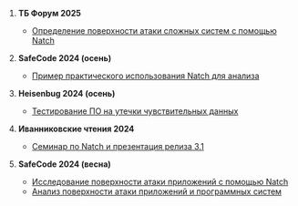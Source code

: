 1. **ТБ Форум 2025**
   * [Определение поверхности атаки сложных систем с помощью Natch](https://vkvideo.ru/video-227780688_456240675?t=3h20m40s)

2. **SafeCode 2024 (осень)**
   * [Пример практического использования Natch для анализа](https://safecodeconf.ru/talks/41b0354680024e0fa9159c99126be663/)

3. **Heisenbug 2024 (осень)**
   * [Тестирование ПО на утечки чувствительных данных](https://heisenbug.ru/talks/8d90417ffefd4a05a69805ae0c06985a/)

4. **Иванниковские чтения 2024**
   * [Семинар по Natch и презентация релиза 3.1](https://www.youtube.com/watch?v=l2u-HbCo06E&list=PPSV)

5. **SafeCode 2024 (весна)**
   * [Исследование поверхности атаки приложений с помощью Natch](https://safecodeconf.ru/talks/aa3291974e1d4edb936ab3ab5f37123d/)
   * [Анализ поверхности атаки приложений и программных систем](https://safecodeconf.ru/talks/8db171a15a27424cbef28adffbf832c8/)

